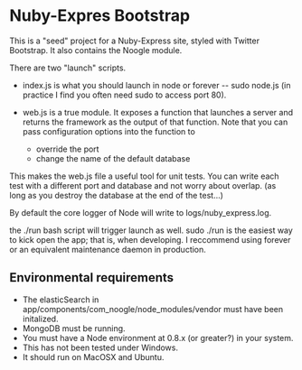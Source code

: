 # Nuby-Expres Bootstrap

This is a "seed" project for a Nuby-Express site, styled with Twitter Bootstrap. It also contains the
Noogle module.

There are two "launch" scripts.

 * index.js is what you should launch in node or forever -- sudo node.js
   (in practice I find you often need sudo to access port 80).

 * web.js is a true module. It exposes a function that launches a server and returns the framework as the output
   of that function. Note that you can pass configuration options into the function to
    * override the port
    * change the name of the default database

This makes the web.js file a useful tool for unit tests. You can write each test with a different port
and database and not worry about overlap. (as long as you destroy the database at the end of the test...)

By default the core logger of Node will write to logs/nuby_express.log.

the ./run bash script will trigger launch as well. sudo ./run is the easiest way to kick open the app;
that is, when developing. I reccommend using forever or an equivalent maintenance daemon in production.

## Environmental requirements

* The elasticSearch in app/components/com_noogle/node_modules/vendor must have been initalized.
* MongoDB must be running.
* You must have a Node environment at 0.8.x (or greater?) in your system.
* This has not been tested under Windows.
* It should run on MacOSX and Ubuntu. 